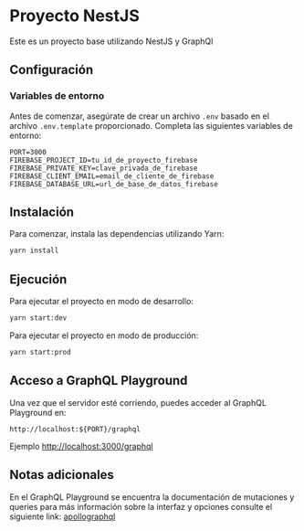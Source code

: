 # Proyecto NestJS

Este es un proyecto base utilizando NestJS y GraphQl

## Configuración

### Variables de entorno

Antes de comenzar, asegúrate de crear un archivo `.env` basado en el archivo `.env.template` proporcionado. Completa las siguientes variables de entorno:

```
PORT=3000
FIREBASE_PROJECT_ID=tu_id_de_proyecto_firebase
FIREBASE_PRIVATE_KEY=clave_privada_de_firebase
FIREBASE_CLIENT_EMAIL=email_de_cliente_de_firebase
FIREBASE_DATABASE_URL=url_de_base_de_datos_firebase
```

## Instalación

Para comenzar, instala las dependencias utilizando Yarn:

```bash
yarn install
```

## Ejecución

Para ejecutar el proyecto en modo de desarrollo:

```bash
yarn start:dev
```

Para ejecutar el proyecto en modo de producción:

```bash
yarn start:prod
```

## Acceso a GraphQL Playground

Una vez que el servidor esté corriendo, puedes acceder al GraphQL Playground en:

```
http://localhost:${PORT}/graphql
```

Ejemplo
[http://localhost:3000/graphql](http://localhost:3000/graphql)

## Notas adicionales

En el GraphQL Playground se encuentra la documentación de mutaciones y queries para más información sobre la interfaz y opciones consulte el siguiente link:
[apollographql](https://www.apollographql.com/docs/apollo-server/api/plugin/landing-pages/)
